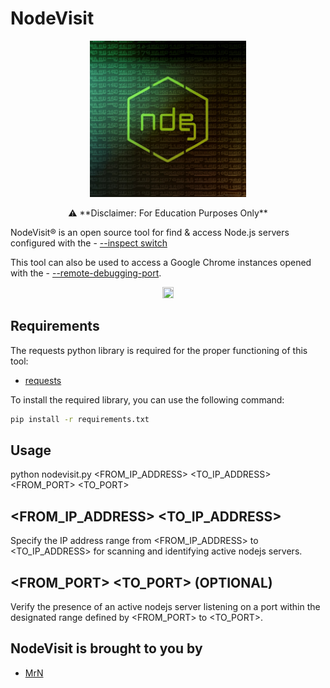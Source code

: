 # NodeVisit

<p align="center">
  <img width="250" height="250" src="https://raw.githubusercontent.com/mrmedx/nodevisit/main/logo.jpg" alt='NodeVisit'>
</p>

<p align="center">
  ⚠️ **Disclaimer: For Education Purposes Only**
  
  NodeVisit® is an open source tool for find & access Node.js servers configured with the - [--inspect switch](https://nodejs.org/en/guides/debugging-getting-started)
  
  This tool can also be used to access a Google Chrome instances opened with the - [--remote-debugging-port](https://blog.chromium.org/2011/05/remote-debugging-with-chrome-developer.html).
</p>

<p align="center">
  <a href="https://www.facebook.com/jasmeztr"><img src="https://www.facebook.com/favicon.ico" width="18" height="18"></a>
</p>

## Requirements

The requests python library is required for the proper functioning of this tool:

- [requests](https://pypi.org/project/requests/)

To install the required library, you can use the following command:

```bash
pip install -r requirements.txt

```


## Usage

python nodevisit.py <FROM_IP_ADDRESS> <TO_IP_ADDRESS> <FROM_PORT> <TO_PORT>

## <FROM_IP_ADDRESS> <TO_IP_ADDRESS> 

Specify the IP address range from <FROM_IP_ADDRESS> to <TO_IP_ADDRESS> for scanning and identifying active nodejs servers.

## <FROM_PORT> <TO_PORT> (OPTIONAL)

Verify the presence of an active nodejs server listening on a port within the designated range defined by <FROM_PORT> to <TO_PORT>.

## NodeVisit is brought to you by
- [MrN](https://www.facebook.com/jasmeztr)
